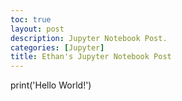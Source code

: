 ```yaml
---
toc: true
layout: post
description: Jupyter Notebook Post.
categories: [Jupyter]
title: Ethan's Jupyter Notebook Post
---
```

print('Hello World!')

